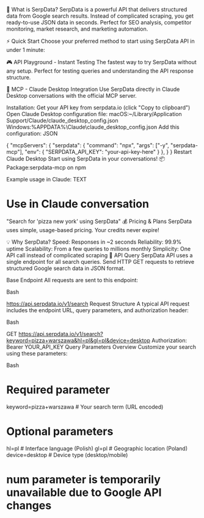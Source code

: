 🚀 What is SerpData?
SerpData is a powerful API that delivers structured data from Google search results. Instead of complicated scraping, you get ready-to-use JSON data in seconds. Perfect for SEO analysis, competitor monitoring, market research, and marketing automation.

⚡ Quick Start
Choose your preferred method to start using SerpData API in under 1 minute:

🎮 API Playground - Instant Testing
The fastest way to try SerpData without any setup. Perfect for testing queries and understanding the API response structure.

🤖 MCP - Claude Desktop Integration
Use SerpData directly in Claude Desktop conversations with the official MCP server.

Installation:
Get your API key from serpdata.io (click "Copy to clipboard")
Open Claude Desktop configuration file:
macOS:~/Library/Application Support/Claude/claude_desktop_config.json
Windows:%APPDATA%\Claude\claude_desktop_config.json
Add this configuration:
JSON

{
  "mcpServers": {
    "serpdata": {
      "command": "npx",
      "args": ["-y", "serpdata-mcp"],
      "env": {
        "SERPDATA_API_KEY": "your-api-key-here"
      }
    },
  }
}
Restart Claude Desktop
Start using SerpData in your conversations!
📦 Package:serpdata-mcp on npm

Example usage in Claude:
TEXT

# Use in Claude conversation
"Search for 'pizza new york' using SerpData"
💰 Pricing & Plans
SerpData uses simple, usage-based pricing. Your credits never expire!

💡 Why SerpData?
Speed: Responses in ~2 seconds
Reliability: 99.9% uptime
Scalability: From a few queries to millions monthly
Simplicity: One API call instead of complicated scraping
🔌 API Query
SerpData API uses a single endpoint for all search queries. Send HTTP GET requests to retrieve structured Google search data in JSON format.

Base Endpoint
All requests are sent to this endpoint:

Bash

https://api.serpdata.io/v1/search
Request Structure
A typical API request includes the endpoint URL, query parameters, and authorization header:

Bash

GET https://api.serpdata.io/v1/search?keyword=pizza+warszawa&hl=pl&gl=pl&device=desktop
Authorization: Bearer YOUR_API_KEY
Query Parameters Overview
Customize your search using these parameters:

Bash

# Required parameter
keyword=pizza+warszawa          # Your search term (URL encoded)

# Optional parameters
hl=pl                          # Interface language (Polish)
gl=pl                          # Geographic location (Poland)
device=desktop                 # Device type (desktop/mobile)
# num parameter is temporarily unavailable due to Google API changes